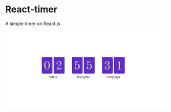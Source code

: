 # React-timer

A simple timer on React.js

![Иллюстрация к проекту](https://github.com/chirkovvl/React-timer/raw/master/screenshots/timer.png)
